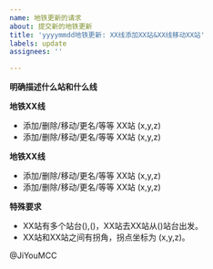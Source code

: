 ```yaml
---
name: 地铁更新的请求
about: 提交新的地铁更新
title: 'yyyymmdd地铁更新: XX线添加XX站&XX线移动XX站'
labels: update
assignees: ''

---
```


**明确描述什么站和什么线**

**地铁XX线**
- 添加/删除/移动/更名/等等 XX站 (x,y,z)
- 添加/删除/移动/更名/等等 XX站 (x,y,z)

**地铁XX线**
- 添加/删除/移动/更名/等等 XX站 (x,y,z)
- 添加/删除/移动/更名/等等 XX站 (x,y,z)


**特殊要求**
- XX站有多个站台(),()，XX站去XX站从()站台出发。
- XX站和XX站之间有拐角，拐点坐标为 (x,y,z)。

@JiYouMCC
